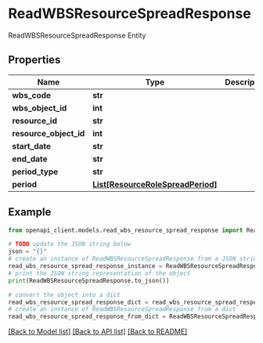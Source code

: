 # ReadWBSResourceSpreadResponse

ReadWBSResourceSpreadResponse Entity

## Properties

Name | Type | Description | Notes
------------ | ------------- | ------------- | -------------
**wbs_code** | **str** |  | [optional] 
**wbs_object_id** | **int** |  | [optional] 
**resource_id** | **str** |  | [optional] 
**resource_object_id** | **int** |  | [optional] 
**start_date** | **str** |  | [optional] 
**end_date** | **str** |  | [optional] 
**period_type** | **str** |  | [optional] 
**period** | [**List[ResourceRoleSpreadPeriod]**](ResourceRoleSpreadPeriod.md) |  | [optional] 

## Example

```python
from openapi_client.models.read_wbs_resource_spread_response import ReadWBSResourceSpreadResponse

# TODO update the JSON string below
json = "{}"
# create an instance of ReadWBSResourceSpreadResponse from a JSON string
read_wbs_resource_spread_response_instance = ReadWBSResourceSpreadResponse.from_json(json)
# print the JSON string representation of the object
print(ReadWBSResourceSpreadResponse.to_json())

# convert the object into a dict
read_wbs_resource_spread_response_dict = read_wbs_resource_spread_response_instance.to_dict()
# create an instance of ReadWBSResourceSpreadResponse from a dict
read_wbs_resource_spread_response_from_dict = ReadWBSResourceSpreadResponse.from_dict(read_wbs_resource_spread_response_dict)
```
[[Back to Model list]](../README.md#documentation-for-models) [[Back to API list]](../README.md#documentation-for-api-endpoints) [[Back to README]](../README.md)


